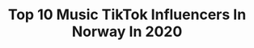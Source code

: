 ---
title: Top 10 Music TikTok Influencers In Norway In 2020
description: >-
  Find top music TikTok influencers in Norway in 2020. Most popular hashtags: #music #sleep #foryou #mood.
platform: TikTok
profiles:
  - username: "marcusandmartinus"
    fullname: >-
      Marcus & Martinus
    location: "Norway"
    followers: 4145138
    engagement: 1430
    commentsToLikes: 0.024495
    id: ck83zanrpz6ws0j784dnjwaru
    verified: true
    hashtags: "#duet, #oursong, #twins, #singing"
  - username: "girlinred"
    fullname: >-
      girl in red
    location: "Norway"
    followers: 390116
    engagement: 2342
    commentsToLikes: 0.008767
    id: ck910lucci88g0j785akxf04k
    verified: true
    hashtags: "#fyp, #foryoupage, #worldinredbaby"
  - username: "silje.taule"
    fullname: >-
      silje.taule
    location: "Norway"
    followers: 2605
    engagement: 3877
    commentsToLikes: 0.078326
    id: ck900ab4za7dg0j78144aa08f
    verified: false
    hashtags: "#london, #londoneye, #travel, #featureme"
  - username: "leneeofficial"
    fullname: >-
      Lenee
    location: "Norway"
    followers: 7505
    engagement: 620
    commentsToLikes: 0.014443
    id: cka666jf8fy0p0i78r4euukns
    verified: false
    hashtags: "#billieelish, #summer2020, #happy, #focus"
  - username: "hedda.solb"
    fullname: >-
      Hedda Solberg
    location: "Norway"
    followers: 60230
    engagement: 1820
    commentsToLikes: 0.030677
    id: ck9r5ve5w18up0j78lhq4fs9y
    verified: false
    hashtags: "#math, #cabin, #boyfriend, #nothankyou"
  - username: "zhauxcx"
    fullname: >-
      zhau 🦋🦋🦋
    location: "Norway"
    followers: 31153
    engagement: 1704
    commentsToLikes: 0.019514
    id: ck9flov63p9gu0j78j72ooxdj
    verified: false
    hashtags: "#heritage, #asaprocky, #mood, #igor"
  - username: "ingridsalbu"
    fullname: >-
      Ingrid Salbu
    location: "Norway"
    followers: 40972
    engagement: 2607
    commentsToLikes: 0.021698
    id: ck9m13pdadnyc0j78lrcnxs45
    verified: false
    hashtags: "#summer, #harrystyles, #music, #camilacabello"
  - username: "kvarsten"
    fullname: >-
      Nathan
    location: "Norway"
    followers: 6769
    engagement: 466
    commentsToLikes: 0.089449
    id: cka0py10aaejs0i78ulj57amu
    verified: false
    hashtags: "#woop, #jenter, #solkrem, #cake"
  - username: "irlinradix"
    fullname: >-
      Irlin
    location: "Norway"
    followers: 2777
    engagement: 577
    commentsToLikes: 0.058395
    id: cka69dbnbs4a80i78otmy32ge
    verified: false
    hashtags: "#fruitloops, #challenge, #vogue, #washhand"
  - username: "dasheys"
    fullname: >-
      ✨ DASHEYS ✨
    location: "Norway"
    followers: 97425
    engagement: 1244
    commentsToLikes: 0.016429
    id: cka0r01f0ew4u0i78y60x8hhc
    verified: false
    hashtags: "#hotpink, #laflame, #champagnepapi, #pingpong"
---